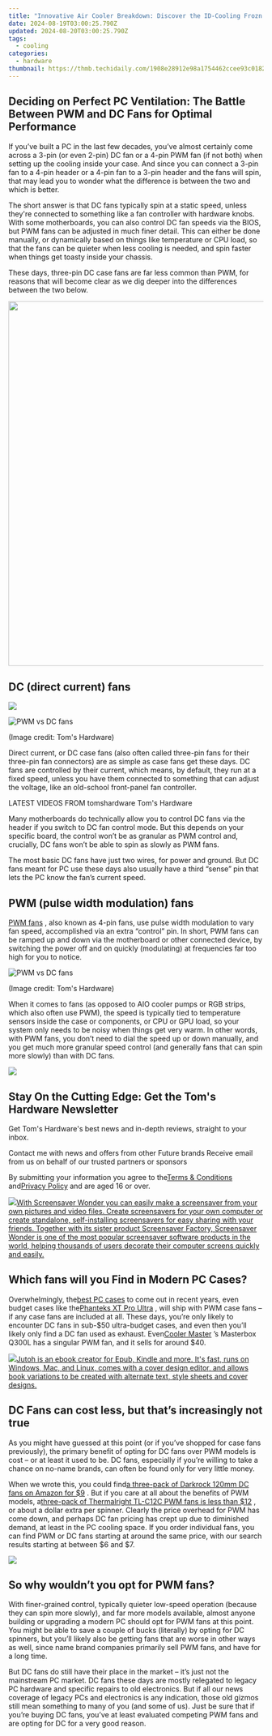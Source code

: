 ```yaml
---
title: "Innovative Air Cooler Breakdown: Discover the ID-Cooling Frozn A62n Pro SE's Superior Performance"
date: 2024-08-19T03:00:25.790Z
updated: 2024-08-20T03:00:25.790Z
tags:
  - cooling
categories:
  - hardware
thumbnail: https://thmb.techidaily.com/1908e28912e98a1754462ccee93c018243200352c23bf996b9a2a527835e31b1.jpg
---
```


## Deciding on Perfect PC Ventilation: The Battle Between PWM and DC Fans for Optimal Performance

If you’ve built a PC in the last few decades, you’ve almost certainly come across a 3-pin (or even 2-pin) DC fan or a 4-pin PWM fan (if not both) when setting up the cooling inside your case. And since you can connect a 3-pin fan to a 4-pin header or a 4-pin fan to a 3-pin header and the fans will spin, that may lead you to wonder what the difference is between the two and which is better.

 The short answer is that DC fans typically spin at a static speed, unless they're connected to something like a fan controller with hardware knobs. With some motherboards, you can also control DC fan speeds via the BIOS, but PWM fans can be adjusted in much finer detail. This can either be done manually, or dynamically based on things like temperature or CPU load, so that the fans can be quieter when less cooling is needed, and spin faster when things get toasty inside your chassis.

 These days, three-pin DC case fans are far less common than PWM, for reasons that will become clear as we dig deeper into the differences between the two below.

<!-- affiliate ads begin -->
<a href="https://lightailing.sjv.io/c/5597632/1638364/17190" target="_top" id="1638364"><img src="//a.impactradius-go.com/display-ad/17190-1638364" border="0" alt="" width="1280" height="720"/></a><img height="0" width="0" src="https://imp.pxf.io/i/5597632/1638364/17190" style="position:absolute;visibility:hidden;" border="0" />
<!-- affiliate ads end -->
## DC (direct current) fans

<!-- affiliate ads begin -->
<a href="https://secure.2checkout.com/order/checkout.php?PRODS=37100474&QTY=1&AFFILIATE=108875&CART=1"><img src="https://awario.com/images/pages/index/img-platform-ui-1280@1x.avif" border="0"></a>
<!-- affiliate ads end -->
![PWM vs DC fans](https://cdn.mos.cms.futurecdn.net/3uhDQhNvySqbWYDJFwnfcK-320-80.jpg)

 (Image credit: Tom's Hardware)

 Direct current, or DC case fans (also often called three-pin fans for their three-pin fan connectors) are as simple as case fans get these days. DC fans are controlled by their current, which means, by default, they run at a fixed speed, unless you have them connected to something that can adjust the voltage, like an old-school front-panel fan controller.

 LATEST VIDEOS FROM tomshardware Tom's Hardware

 Many motherboards do technically allow you to control DC fans via the header if you switch to DC fan control mode. But this depends on your specific board, the control won’t be as granular as PWM control and, crucially, DC fans won’t be able to spin as slowly as PWM fans.  
  
 The most basic DC fans have just two wires, for power and ground. But DC fans meant for PC use these days also usually have a third “sense” pin that lets the PC know the fan’s current speed.

## PWM (pulse width modulation) fans

[PWM fans](https://www.tomshardware.com/reviews/glossary-pwm-pulse-width-modulation-definition,5888.html) , also known as 4-pin fans, use pulse width modulation to vary fan speed, accomplished via an extra “control” pin. In short, PWM fans can be ramped up and down via the motherboard or other connected device, by switching the power off and on quickly (modulating) at frequencies far too high for you to notice.

![PWM vs DC fans](https://cdn.mos.cms.futurecdn.net/86b6i4ZHYyA8Jjd5cGQnSK-320-80.jpg)

 (Image credit: Tom's Hardware)

 When it comes to fans (as opposed to AIO cooler pumps or RGB strips, which also often use PWM), the speed is typically tied to temperature sensors inside the case or components, or CPU or GPU load, so your system only needs to be noisy when things get very warm. In other words, with PWM fans, you don’t need to dial the speed up or down manually, and you get much more granular speed control (and generally fans that can spin more slowly) than with DC fans.

<!-- affiliate ads begin -->
<a href="https://store.revouninstaller.com/order/checkout.php?PRODS=28010250&QTY=1&AFFILIATE=108875&CART=1"><img src="https://secure.avangate.com/images/merchant/4282ec8de8c9be897e7aff4aa231b1a4/336__280a.jpg" border="0"></a>
<!-- affiliate ads end -->
## Stay On the Cutting Edge: Get the Tom's Hardware Newsletter

 Get Tom's Hardware's best news and in-depth reviews, straight to your inbox.

 Contact me with news and offers from other Future brands  Receive email from us on behalf of our trusted partners or sponsors

 By submitting your information you agree to the[Terms & Conditions](https://futureplc.com/terms-conditions/) and[Privacy Policy](https://futureplc.com/privacy-policy/) and are aged 16 or over.

<!-- affiliate ads begin -->
<a href="https://secure.2checkout.com/order/checkout.php?PRODS=195080&QTY=1&AFFILIATE=108875&CART=1"><img src="https://www.blumentals.net/scrwonder/images/screensaver-software.png" border="0">With Screensaver Wonder you can easily make a screensaver from your own pictures and video files. Create screensavers for your own computer or create standalone, self-installing screensavers for easy sharing with your friends. Together with its sister product Screensaver Factory, Screensaver Wonder is one of the most popular screensaver software products in the world, helping thousands of users decorate their computer screens quickly and easily.</a>
<!-- affiliate ads end -->
## Which fans will you Find in Modern PC Cases?

 Overwhelmingly, the[best PC cases](https://www.tomshardware.com/reviews/best-pc-cases,4183.html) to come out in recent years, even budget cases like the[Phanteks XT Pro Ultra](https://www.tomshardware.com/pc-components/pc-cases/hands-on-with-phanteks-xt-pro-ultra-pc-case-modern-budget-case-with-lots-of-airflow-and-rgb-out-of-the-box) , will ship with PWM case fans – if any case fans are included at all. These days, you’re only likely to encounter DC fans in sub-$50 ultra-budget cases, and even then you’ll likely only find a DC fan used as exhaust. Even[Cooler Master](https://www.tomshardware.com/tag/cooler-master) ’s Masterbox Q300L has a singular PWM fan, and it sells for around $40.

<!-- affiliate ads begin -->
<a href="https://secure.2checkout.com/order/checkout.php?PRODS=4694919&QTY=1&AFFILIATE=108875&CART=1"><img src="https://secure.avangate.com/images/merchant/bccefcc1b1eee9eca3ae4f5c1a281482/products/jutoh-logo-1200x1600.jpg" border="0">Jutoh is an ebook creator for Epub, Kindle and more. It's fast, runs on Windows, Mac, and Linux, comes with a cover design editor, and allows book variations to be created with alternate text, style sheets and cover designs. </a>
<!-- affiliate ads end -->
## DC Fans can cost less, but that’s increasingly not true

 As you might have guessed at this point (or if you’ve shopped for case fans previously), the primary benefit of opting for DC fans over PWM models is cost – or at least it used to be. DC fans, especially if you’re willing to take a chance on no-name brands, can often be found only for very little money.

 When we wrote this, you could find[a three-pack of Darkrock 120mm DC fans on Amazon for $9](https://target.georiot.com/Proxy.ashx?tsid=45723&GR%5FURL=https%3A%2F%2Famazon.com%2FDARKROCK-Computer-Performance-Hydraulic-Warranty%2Fdp%2FB0CD7P3S8Q%2F%3Ftag%3Dhawk-future-20%26ascsubtag%3Dtomshardware-us-2455855305613682459-20) . But if you care at all about the benefits of PWM models, a[three-pack of Thermalright TL-C12C PWM fans is less than $12](https://target.georiot.com/Proxy.ashx?tsid=45723&GR%5FURL=https%3A%2F%2Famazon.com%2FThermalright-TL-C12C-Computer-Included-Quantities%2Fdp%2FB0BKKG1ZND%2F%3Fth%3D1%26tag%3Dhawk-future-20%26ascsubtag%3Dtomshardware-us-5329939726720603683-20) , or about a dollar extra per spinner. Clearly the price overhead for PWM has come down, and perhaps DC fan pricing has crept up due to diminished demand, at least in the PC cooling space. If you order individual fans, you can find PWM or DC fans starting at around the same price, with our search results starting at between $6 and $7.

<!-- affiliate ads begin -->
<a href="https://shop.mondly.com/affiliate.php?ACCOUNT=ATISTUDI&AFFILIATE=108875&PATH=https%3A%2F%2Fwww.mondly.com%3FAFFILIATE%3D108875%26RESOURCE%3D%2BBusiness%2B970x90%2B"><img src="https://secure.avangate.com/images/merchant/69c418c33ec2e1a4267fa9bb77fa1428/business-970x90.gif" border="0"></a>
<!-- affiliate ads end -->
## So why wouldn’t you opt for PWM fans?

 With finer-grained control, typically quieter low-speed operation (because they can spin more slowly), and far more models available, almost anyone building or upgrading a modern PC should opt for PWM fans at this point. You might be able to save a couple of bucks (literally) by opting for DC spinners, but you’ll likely also be getting fans that are worse in other ways as well, since name brand companies primarily sell PWM fans, and have for a long time.

 But DC fans do still have their place in the market – it’s just not the mainstream PC market. DC fans these days are mostly relegated to legacy PC hardware and specific repairs to old electronics. But if all our news coverage of legacy PCs and electronics is any indication, those old gizmos still mean something to many of you (and some of us). Just be sure that if you’re buying DC fans, you’ve at least evaluated competing PWM fans and are opting for DC for a very good reason.


<ins class="adsbygoogle"
     style="display:block"
     data-ad-format="autorelaxed"
     data-ad-client="ca-pub-7571918770474297"
     data-ad-slot="1223367746"></ins>



<ins class="adsbygoogle"
     style="display:block"
     data-ad-client="ca-pub-7571918770474297"
     data-ad-slot="8358498916"
     data-ad-format="auto"
     data-full-width-responsive="true"></ins>


